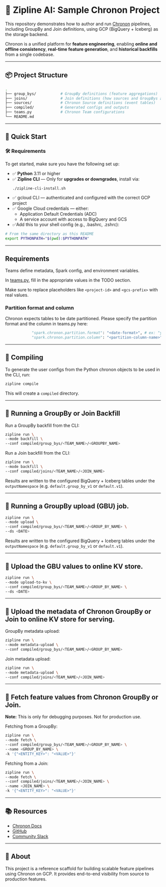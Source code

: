 
# 🧠 Zipline AI: Sample Chronon Project

This repository demonstrates how to author and run [Chronon](https://chronon.ai) pipelines, including GroupBy and Join definitions, using GCP (BigQuery + Iceberg) as the storage backend.

Chronon is a unified platform for **feature engineering**, enabling **online and offline consistency**, **real-time feature generation**, and **historical backfills** from a single codebase.

---

## 📦 Project Structure

```bash
.
├── group_bys/           # GroupBy definitions (feature aggregations)
├── joins/               # Join definitions (how sources and GroupBys are combined)
├── sources/             # Chronon Source definitions (event tables)
├── compiled/            # Generated configs and outputs
├── teams.py             # Chronon Team configurations
└── README.md
```

---

## 🚀 Quick Start

### 🛠️ Requirements

To get started, make sure you have the following set up:

- ✅ **Python** 3.11 or higher
- ✅ **Zipline CLI** — Only for **upgrades or downgrades**, install via:
  ```bash
  ./zipline-cli-install.sh
- ✅ gcloud CLI — authenticated and configured with the correct GCP project
- ✅ Google Cloud credentials — either:
  - Application Default Credentials (ADC)
  - A service account with access to BigQuery and GCS
- ✅Add this to your shell config (e.g., .bashrc, .zshrc):

```bash
# From the same directory as this README
export PYTHONPATH="$(pwd):$PYTHONPATH"
```

---
## Requirements

Teams define metadata, Spark config, and environment variables.

In [teams.py](teams.py), fill in the appropriate values in the TODO section.

Make sure to replace placeholders like `<project-id>` and `<gcs-prefix>` with real values.

### Partition format and column
Chronon expects tables to be date partitioned. Please specify the partition format and the column in teams.py here:

```python
            "spark.chronon.partition.format": "<date-format>", # ex: "yyyy-MM-dd",
            "spark.chronon.partition.column": "<partition-column-name>", # ex: "ds",
```

---

## 🧪 Compiling

To generate the user configs from the Python chronon objects to be used in the CLI, run:

```bash
zipline compile
```

This will create a `compiled` directory.

---

## 🧪 Running a GroupBy or Join Backfill

Run a GroupBy backfill from the CLI:

```bash
zipline run \
--mode backfill \
--conf compiled/group_bys/<TEAM_NAME>/<GROUPBY_NAME>
```

Run a Join backfill from the CLI:

```bash
zipline run \
--mode backfill \
--conf compiled/joins/<TEAM_NAME>/<JOIN_NAME>
```

Results are written to the configured BigQuery + Iceberg tables under the `outputNamespace` (e.g. `default.group_by_v1` or `default.v1`).

---

## 🧪 Running a GroupBy upload (GBU) job.

```bash
zipline run \
--mode upload \
--conf compiled/group_bys/<TEAM_NAME>/<GROUP_BY_NAME> \
--ds <DATE>
```

Results are written to the configured BigQuery + Iceberg tables under the `outputNamespace` (e.g. `default.group_by_v1` or `default.v1`).

---

## 🧪 Upload the GBU values to online KV store.

```bash
zipline run \
--mode upload-to-kv \
--conf compiled/group_bys/<TEAM_NAME>/<GROUP_BY_NAME> \
--ds <DATE>
```

---

## 🧪 Upload the metadata of Chronon GroupBy or Join to online KV store for serving.

GroupBy metadata upload:
```bash
zipline run \
--mode metadata-upload \
--conf compiled/group_bys/<TEAM_NAME>/<GROUP_BY_NAME>
```

Join metadata upload:
```bash
zipline run \
--mode metadata-upload \
--conf compiled/joins/<TEAM_NAME>/<JOIN_NAME>
```

---

## 🧪 Fetch feature values from Chronon GroupBy or Join.

**Note:** This is only for debugging purposes. Not for production use.

Fetching from a GroupBy:
```bash
zipline run \
--mode fetch \
--conf compiled/group_bys/<TEAM_NAME>/<GROUP_BY_NAME> \
--name <GROUP_BY_NAME> \
-k '{"<ENTITY_KEY>": "<VALUE>"}'
```

Fetching from a Join:
```bash
zipline run \
--mode fetch \
--conf compiled/joins/<TEAM_NAME>/<JOIN_NAME> \
--name <JOIN_NAME> \
-k '{"<ENTITY_KEY>": "<VALUE>"}'
```

---

## 📚 Resources

- [Chronon Docs](https://chronon.ai)
- [GitHub](https://github.com/airbnb/chronon)
- [Community Slack](https://join.slack.com/t/chrononworkspace/shared_invite/zt-33zbnzwac-ghPZXpYNZJsArXZ5WdBy9g)

---

## 👋 About

This project is a reference scaffold for building scalable feature pipelines using Chronon on GCP. It provides end-to-end visibility from source to production features.